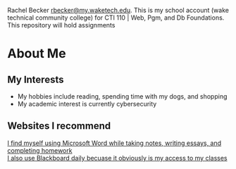 Rachel Becker rbecker@my.waketech.edu. This is my school account (wake technical community college) for CTI 110 | Web, Pgm, and Db Foundations. This repository will hold assignments 

# About Me 
## My Interests 
* My hobbies include reading, spending time with my dogs, and shopping
* My academic interest is currently cybersecurity
## Websites I recommend 
[I find myself using Microsoft Word while taking notes, writing essays, and completing homework](https://www.microsoft.com/en-us/microsoft-365/word)  
[I also use Blackboard daily becuase it obviously is my access to my classes](https://blackboard.waketech.edu)
